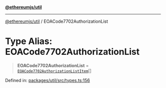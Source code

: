 [**@ethereumjs/util**](../README.md)

***

[@ethereumjs/util](../README.md) / EOACode7702AuthorizationList

# Type Alias: EOACode7702AuthorizationList

> **EOACode7702AuthorizationList** = [`EOACode7702AuthorizationListItem`](EOACode7702AuthorizationListItem.md)[]

Defined in: [packages/util/src/types.ts:156](https://github.com/ethereumjs/ethereumjs-monorepo/blob/master/packages/util/src/types.ts#L156)
